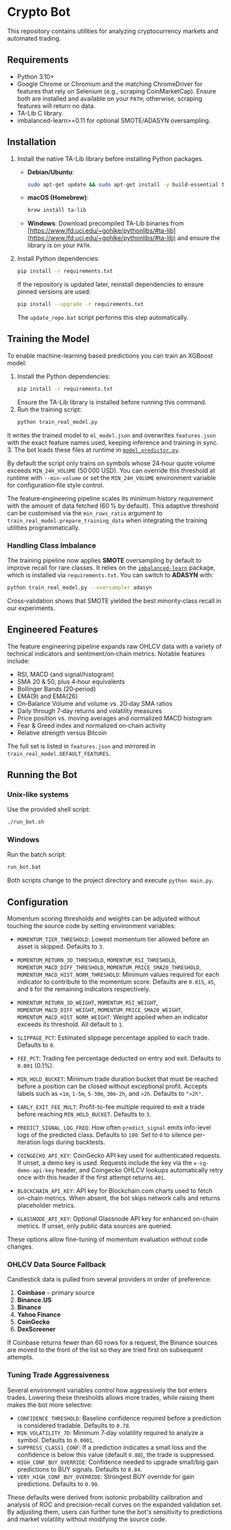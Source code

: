 # Crypto Bot

This repository contains utilities for analyzing cryptocurrency markets and automated trading.

## Requirements

- Python 3.10+
- Google Chrome or Chromium and the matching ChromeDriver for features that rely on Selenium (e.g., scraping CoinMarketCap). Ensure both are installed and available on your `PATH`; otherwise, scraping features will return no data.
- TA-Lib C library.
- imbalanced-learn>=0.11 for optional SMOTE/ADASYN oversampling.

## Installation

1. Install the native TA-Lib library before installing Python packages.
   - **Debian/Ubuntu**:
     ```bash
     sudo apt-get update && sudo apt-get install -y build-essential ta-lib
     ```
   - **macOS (Homebrew)**:
     ```bash
     brew install ta-lib
     ```
   - **Windows**: Download precompiled TA-Lib binaries from [https://www.lfd.uci.edu/~gohlke/pythonlibs/#ta-lib](https://www.lfd.uci.edu/~gohlke/pythonlibs/#ta-lib) and ensure the library is on your `PATH`.

2. Install Python dependencies:
   ```bash
   pip install -r requirements.txt
   ```
   If the repository is updated later, reinstall dependencies to ensure pinned
   versions are used:
   ```bash
   pip install --upgrade -r requirements.txt
   ```
   The `update_repo.bat` script performs this step automatically.

## Training the Model

To enable machine-learning based predictions you can train an XGBoost model:

1. Install the Python dependencies:
   ```bash
   pip install -r requirements.txt
   ```
   Ensure the TA-Lib library is installed before running this command.
2. Run the training script:
   ```bash
   python train_real_model.py
   ```
It writes the trained model to `ml_model.json` and overwrites `features.json` with the exact
feature names used, keeping inference and training in sync.
3. The bot loads these files at runtime in [`model_predictor.py`](model_predictor.py).

By default the script only trains on symbols whose 24‑hour quote volume exceeds
`MIN_24H_VOLUME` (50 000 USD). You can override this threshold at runtime with
`--min-volume` or set the `MIN_24H_VOLUME` environment variable for
configuration‑file style control.

The feature‑engineering pipeline scales its minimum history requirement with
the amount of data fetched (60 % by default). This adaptive threshold can be
customised via the ``min_rows_ratio`` argument to
``train_real_model.prepare_training_data`` when integrating the training
utilities programmatically.

### Handling Class Imbalance

The training pipeline now applies **SMOTE** oversampling by default to
improve recall for rare classes. It relies on the [`imbalanced-learn`](https://imbalanced-learn.org/) package,
which is installed via `requirements.txt`. You can switch to **ADASYN** with:

```bash
python train_real_model.py --oversampler adasyn
```
Cross‑validation shows that SMOTE yielded the best minority‑class recall in
our experiments.

## Engineered Features

The feature engineering pipeline expands raw OHLCV data with a variety of
technical indicators and sentiment/on‑chain metrics.  Notable features
include:

- RSI, MACD (and signal/histogram)
- SMA 20 & 50, plus 4‑hour equivalents
- Bollinger Bands (20‑period)
- EMA(9) and EMA(26)
- On‑Balance Volume and volume vs. 20‑day SMA ratios
- Daily through 7‑day returns and volatility measures
- Price position vs. moving averages and normalized MACD histogram
- Fear & Greed index and normalized on‑chain activity
- Relative strength versus Bitcoin

The full set is listed in `features.json` and mirrored in
`train_real_model.DEFAULT_FEATURES`.

## Running the Bot

### Unix-like systems
Use the provided shell script:

```bash
./run_bot.sh
```

### Windows
Run the batch script:

```cmd
run_bot.bat
```

Both scripts change to the project directory and execute `python main.py`.

## Configuration

Momentum scoring thresholds and weights can be adjusted without touching the
source code by setting environment variables:

- `MOMENTUM_TIER_THRESHOLD`: Lowest momentum tier allowed before an asset is
  skipped. Defaults to `3`.
- `MOMENTUM_RETURN_3D_THRESHOLD`, `MOMENTUM_RSI_THRESHOLD`,
  `MOMENTUM_MACD_DIFF_THRESHOLD`, `MOMENTUM_PRICE_SMA20_THRESHOLD`,
  `MOMENTUM_MACD_HIST_NORM_THRESHOLD`: Minimum values required for each
  indicator to contribute to the momentum score. Defaults are `0.015`, `45`,
  and `0` for the remaining indicators respectively.
- `MOMENTUM_RETURN_3D_WEIGHT`, `MOMENTUM_RSI_WEIGHT`,
  `MOMENTUM_MACD_DIFF_WEIGHT`, `MOMENTUM_PRICE_SMA20_WEIGHT`,
  `MOMENTUM_MACD_HIST_NORM_WEIGHT`: Weight applied when an indicator exceeds
  its threshold. All default to `1`.
- `SLIPPAGE_PCT`: Estimated slippage percentage applied to each trade. Defaults to `0`.
- `FEE_PCT`: Trading fee percentage deducted on entry and exit. Defaults to `0.001` (0.1%).
- `MIN_HOLD_BUCKET`: Minimum trade duration bucket that must be reached before a
  position can be closed without exceptional profit. Accepts labels such as
  `<1m`, `1-5m`, `5-30m`, `30m-2h`, and `>2h`. Defaults to `">2h"`.
- `EARLY_EXIT_FEE_MULT`: Profit-to-fee multiple required to exit a trade before
  reaching `MIN_HOLD_BUCKET`. Defaults to `3`.

- `PREDICT_SIGNAL_LOG_FREQ`: How often `predict_signal` emits info-level logs
  of the predicted class. Defaults to `100`. Set to `0` to silence per-iteration
  logs during backtests.
- `COINGECKO_API_KEY`: CoinGecko API key used for authenticated requests.
  If unset, a demo key is used. Requests include the key via the
  `x-cg-demo-api-key` header, and Coingecko OHLCV lookups automatically retry
  once with this header if the first attempt returns `401`.
- `BLOCKCHAIN_API_KEY`: API key for Blockchain.com charts used to fetch
  on-chain metrics. When absent, the bot skips network calls and returns
  placeholder metrics.
- `GLASSNODE_API_KEY`: Optional Glassnode API key for enhanced on-chain
  metrics. If unset, only public data sources are queried.

These options allow fine-tuning of momentum evaluation without code changes.

### OHLCV Data Source Fallback

Candlestick data is pulled from several providers in order of preference:

1. **Coinbase** – primary source
2. **Binance.US**
3. **Binance**
4. **Yahoo Finance**
5. **CoinGecko**
6. **DexScreener**

If Coinbase returns fewer than 60 rows for a request, the Binance sources are
moved to the front of the list so they are tried first on subsequent attempts.

### Tuning Trade Aggressiveness

Several environment variables control how aggressively the bot enters trades.
Lowering these thresholds allows more trades, while raising them makes the bot
more selective:

- `CONFIDENCE_THRESHOLD`: Baseline confidence required before a prediction is
  considered tradable. Defaults to `0.78`.
- `MIN_VOLATILITY_7D`: Minimum 7‑day volatility required to analyze a symbol.
  Defaults to `0.0001`.
- `SUPPRESS_CLASS1_CONF`: If a prediction indicates a small loss and the
  confidence is below this value (default `0.88`), the trade is suppressed.
- `HIGH_CONF_BUY_OVERRIDE`: Confidence needed to upgrade small/big gain
  predictions to BUY signals. Defaults to `0.84`.
- `VERY_HIGH_CONF_BUY_OVERRIDE`: Strongest BUY override for gain predictions.
  Defaults to `0.90`.

These defaults were derived from isotonic probability calibration and analysis
of ROC and precision-recall curves on the expanded validation set. By adjusting
them, users can further tune the bot's sensitivity to predictions and market
volatility without modifying the source code.

